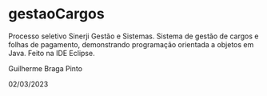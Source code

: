 # gestaoCargos

Processo seletivo Sinerji Gestão e Sistemas. Sistema de gestão de cargos e folhas de pagamento, demonstrando programação orientada a objetos em Java. Feito na IDE Eclipse.

Guilherme Braga Pinto

02/03/2023

